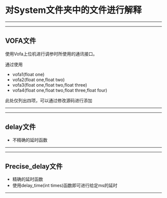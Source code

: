 # 对System文件夹中的文件进行解释
---

---
## VOFA文件
使用Vofa上位机进行调参时所使用的通讯接口。

通过使用
- vofa1(float one)
- vofa2(float one,float two)
- vofa3(float one,float two,float three)
- vofa4(float one,float two,float three,float four)

此处仅列出四项，可以通过修改源码进行添加

---
---
## delay文件
- 不精确的延时函数
---
---
## Precise_delay文件
- 精确的延时函数
- 使用delay_time(int times)函数即可进行给定ms的延时
---